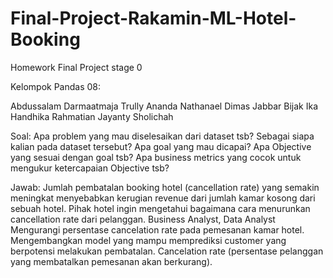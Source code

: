 # Final-Project-Rakamin-ML-Hotel-Booking

Homework Final Project stage 0

Kelompok Pandas 08:

Abdussalam Darmaatmaja
Trully Ananda
Nathanael
Dimas Jabbar
Bijak Ika Handhika
Rahmatian Jayanty Sholichah

Soal:
Apa problem yang mau diselesaikan dari dataset tsb? 
Sebagai siapa kalian pada dataset tersebut? 
Apa goal yang mau dicapai? 
Apa Objective yang sesuai dengan goal tsb? 
Apa business metrics yang cocok untuk mengukur ketercapaian Objective tsb?

Jawab:
Jumlah pembatalan booking hotel (cancellation rate) yang semakin meningkat menyebabkan kerugian revenue dari jumlah kamar kosong dari sebuah hotel. Pihak hotel ingin mengetahui bagaimana cara menurunkan cancellation rate dari pelanggan.
Business Analyst, Data Analyst
Mengurangi persentase cancelation rate pada pemesanan kamar hotel.
Mengembangkan model yang mampu memprediksi customer yang berpotensi melakukan pembatalan.
Cancelation rate (persentase pelanggan yang membatalkan pemesanan akan berkurang).

